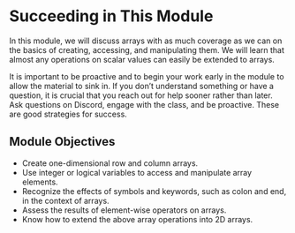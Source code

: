 # Succeeding in This Module

In this module, we will discuss arrays with as much coverage as we can on the basics of creating, accessing, and manipulating them. We will learn that almost any operations on scalar values can easily be extended to arrays.

It is important to be proactive and to begin your work early in the module to allow the material to sink in. If you don’t understand something or have a question, it is crucial that you reach out for help sooner rather than later. Ask questions on Discord, engage with the class, and be proactive. These are good strategies for success.

## Module Objectives

- Create one-dimensional row and column arrays.
- Use integer or logical variables to access and manipulate array elements.
- Recognize the effects of symbols and keywords, such as colon and end, in the context of arrays.
- Assess the results of element-wise operators on arrays.
- Know how to extend the above array operations into 2D arrays.